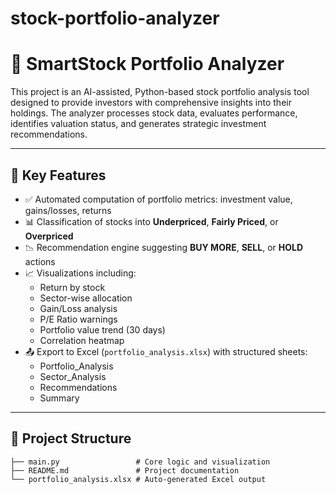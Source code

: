 # stock-portfolio-analyzer
# 🤖 SmartStock Portfolio Analyzer

This project is an AI-assisted, Python-based stock portfolio analysis tool designed to provide investors with comprehensive insights into their holdings. The analyzer processes stock data, evaluates performance, identifies valuation status, and generates strategic investment recommendations.

---

## 🔧 Key Features

- ✅ Automated computation of portfolio metrics: investment value, gains/losses, returns
- 📊 Classification of stocks into **Underpriced**, **Fairly Priced**, or **Overpriced**
- 📉 Recommendation engine suggesting **BUY MORE**, **SELL**, or **HOLD** actions
- 📈 Visualizations including:
  - Return by stock
  - Sector-wise allocation
  - Gain/Loss analysis
  - P/E Ratio warnings
  - Portfolio value trend (30 days)
  - Correlation heatmap
- 📤 Export to Excel (`portfolio_analysis.xlsx`) with structured sheets:
  - Portfolio_Analysis
  - Sector_Analysis
  - Recommendations
  - Summary

---

## 📁 Project Structure

```plaintext
├── main.py                 # Core logic and visualization
├── README.md               # Project documentation
└── portfolio_analysis.xlsx # Auto-generated Excel output
